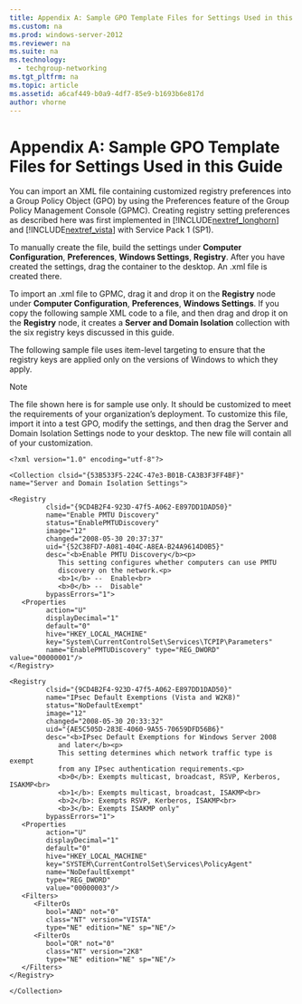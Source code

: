 ```yaml
---
title: Appendix A: Sample GPO Template Files for Settings Used in this Guide
ms.custom: na
ms.prod: windows-server-2012
ms.reviewer: na
ms.suite: na
ms.technology: 
  - techgroup-networking
ms.tgt_pltfrm: na
ms.topic: article
ms.assetid: a6caf449-b0a9-4df7-85e9-b1693b6e817d
author: vhorne
---
```

# Appendix A: Sample GPO Template Files for Settings Used in this Guide
You can import an XML file containing customized registry preferences into a Group Policy Object \(GPO\) by using the Preferences feature of the Group Policy Management Console \(GPMC\). Creating registry setting preferences as described here was first implemented in [!INCLUDE[nextref_longhorn](../Token/nextref_longhorn_md.md)] and [!INCLUDE[nextref_vista](../Token/nextref_vista_md.md)] with Service Pack 1 \(SP1\).  
  
To manually create the file, build the settings under **Computer Configuration**, **Preferences**, **Windows Settings**, **Registry**. After you have created the settings, drag the container to the desktop. An .xml file is created there.  
  
To import an .xml file to GPMC, drag it and drop it on the **Registry** node under **Computer Configuration**, **Preferences**, **Windows Settings**. If you copy the following sample XML code to a file, and then drag and drop it on the **Registry** node, it creates a **Server and Domain Isolation** collection with the six registry keys discussed in this guide.  
  
The following sample file uses item\-level targeting to ensure that the registry keys are applied only on the versions of Windows to which they apply.  
  
> [!NOTE]  
> The file shown here is for sample use only. It should be customized to meet the requirements of your organization’s deployment. To customize this file, import it into a test GPO, modify the settings, and then drag the Server and Domain Isolation Settings node to your desktop. The new file will contain all of your customization.  
  
```  
<?xml version="1.0" encoding="utf-8"?>  
  
<Collection clsid="{53B533F5-224C-47e3-B01B-CA3B3F3FF4BF}" name="Server and Domain Isolation Settings">  
  
<Registry  
         clsid="{9CD4B2F4-923D-47f5-A062-E897DD1DAD50}"  
         name="Enable PMTU Discovery"  
         status="EnablePMTUDiscovery"  
         image="12"  
         changed="2008-05-30 20:37:37"  
         uid="{52C38FD7-A081-404C-A8EA-B24A9614D0B5}"  
         desc="<b>Enable PMTU Discovery</b><p>  
            This setting configures whether computers can use PMTU  
            discovery on the network.<p>  
            <b>1</b> --  Enable<br>  
            <b>0</b> --  Disable"  
         bypassErrors="1">  
   <Properties  
         action="U"  
         displayDecimal="1"  
         default="0"  
         hive="HKEY_LOCAL_MACHINE"  
         key="System\CurrentControlSet\Services\TCPIP\Parameters"  
         name="EnablePMTUDiscovery" type="REG_DWORD" value="00000001"/>  
</Registry>  
  
<Registry  
         clsid="{9CD4B2F4-923D-47f5-A062-E897DD1DAD50}"  
         name="IPsec Default Exemptions (Vista and W2K8)"  
         status="NoDefaultExempt"  
         image="12"  
         changed="2008-05-30 20:33:32"  
         uid="{AE5C505D-283E-4060-9A55-70659DFD56B6}"  
         desc="<b>IPsec Default Exemptions for Windows Server 2008  
            and later</b><p>  
            This setting determines which network traffic type is exempt  
            from any IPsec authentication requirements.<p>  
            <b>0</b>: Exempts multicast, broadcast, RSVP, Kerberos, ISAKMP<br>  
            <b>1</b>: Exempts multicast, broadcast, ISAKMP<br>  
            <b>2</b>: Exempts RSVP, Kerberos, ISAKMP<br>  
            <b>3</b>: Exempts ISAKMP only"  
         bypassErrors="1">  
   <Properties  
         action="U"  
         displayDecimal="1"  
         default="0"  
         hive="HKEY_LOCAL_MACHINE"  
         key="SYSTEM\CurrentControlSet\Services\PolicyAgent"  
         name="NoDefaultExempt"  
         type="REG_DWORD"  
         value="00000003"/>  
   <Filters>  
      <FilterOs  
         bool="AND" not="0"  
         class="NT" version="VISTA"  
         type="NE" edition="NE" sp="NE"/>  
      <FilterOs  
         bool="OR" not="0"  
         class="NT" version="2K8"  
         type="NE" edition="NE" sp="NE"/>  
   </Filters>  
</Registry>  
  
</Collection>  
```  
  
